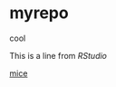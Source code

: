 # myrepo

cool

This is a line from *RStudio*

[mice](https://assets.geneious.com/manual/2022.1/index.html)